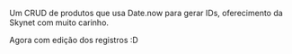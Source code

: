 Um CRUD de produtos que usa Date.now para gerar IDs, oferecimento da Skynet com muito carinho.

Agora com edição dos registros :D